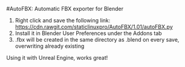 #AutoFBX: Automatic FBX exporter for Blender

1. Right click and save the following link: https://cdn.rawgit.com/staticlinuxpro/AutoFBX/1.01/autoFBX.py
2. Install it in Blender User Preferences under the Addons tab
3. <filename>.fbx will be created in the same directory as <filename>.blend on every save, overwriting already existing 

Using it with Unreal Engine, works great!
